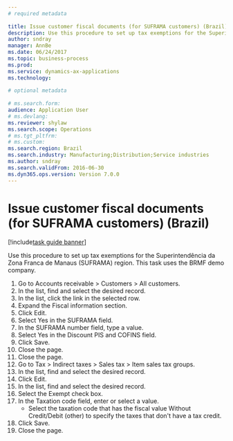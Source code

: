 ```yaml
--- 
# required metadata 
 
title: Issue customer fiscal documents (for SUFRAMA customers) (Brazil)
description: Use this procedure to set up tax exemptions for the Superintendência da Zona Franca de Manaus (SUFRAMA) region. 
author: sndray
manager: AnnBe 
ms.date: 06/24/2017
ms.topic: business-process 
ms.prod:  
ms.service: dynamics-ax-applications 
ms.technology:  
 
# optional metadata 
 
# ms.search.form:   
audience: Application User 
# ms.devlang:  
ms.reviewer: shylaw
ms.search.scope: Operations 
# ms.tgt_pltfrm:  
# ms.custom:  
ms.search.region: Brazil
ms.search.industry: Manufacturing;Distribution;Service industries
ms.author: sndray
ms.search.validFrom: 2016-06-30 
ms.dyn365.ops.version: Version 7.0.0 
---
```

# Issue customer fiscal documents (for SUFRAMA customers) (Brazil)

[!include[task guide banner](../../includes/task-guide-banner.md)]

Use this procedure to set up tax exemptions for the Superintendência da Zona Franca de Manaus (SUFRAMA) region. This task uses the BRMF demo company.

1. Go to Accounts receivable > Customers > All customers.
2. In the list, find and select the desired record.
3. In the list, click the link in the selected row.
4. Expand the Fiscal information section.
5. Click Edit.
6. Select Yes in the SUFRAMA field.
7. In the SUFRAMA number field, type a value.
8. Select Yes in the Discount PIS and COFINS field.
9. Click Save.
10. Close the page.
11. Close the page.
12. Go to Tax > Indirect taxes > Sales tax > Item sales tax groups.
13. In the list, find and select the desired record.
14. Click Edit.
15. In the list, find and select the desired record.
16. Select the Exempt check box.
17. In the Taxation code field, enter or select a value.
    * Select the taxation code that has the fiscal value Without Credit/Debit (other) to specify the taxes that don't have a tax credit.  
18. Click Save.
19. Close the page.

